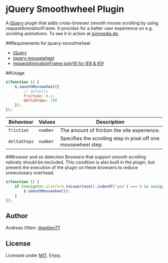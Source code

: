 jQuery Smoothwheel Plugin
=========================
A [jQuery](http://jquery.com/) plugin that adds cross-browser *smooth* mouse scrolling by using requestAnimationFrame. It provides for a better user experience on e.g. scrolling animations. To see it in action at [joinmedia.de](http://joinmedia.de).

##Requirements for jquery-smoothwheel

- [jQuery](https://github.com/jquery/jquery)
- [jquery-mousewheel](https://github.com/brandonaaron/jquery-mousewheel/)
- [requestAnimationFrame polyfill for IE8 & IE9](https://gist.github.com/paulirish/1579671)

##Usage
```js
$(function () {
    $.smoothMousewheel({
        // defaults
        friction: 0.2,
        deltaSteps: 100
    });
});
```

| Behaviour           | Values              | Description                                                                                                                                          |
| ------------------- | ------------------- | ---------------------------------------------------------------------------------------------------------------------------------------------------- |
| `friction`     | `number`  | The amount of friction the site experience. |
| `deltaSteps` | `number`   | Specifies the scrolling step in pixel off one mousewheel step.|


##Browser and os detection
Browsers that support *smooth* scrolling natively should be excluded. This condition is also built in the plugin, but prevent the execution of the plugin on these browsers to reduce unnecessary overhead.
```js
$(function () {
    if (navigator.platform.toLowerCase().indexOf('win') === 0 && navigator.userAgent.toLowerCase().indexOf('firefox') === -1) {
        $.smoothMousewheel();
    }
});
```

## Author

Andreas Otten: [@aotten77](https://twitter.com/aotten77)

## License

Licensed under [MIT](http://opensource.org/licenses/mit-license.php). Enjoy.